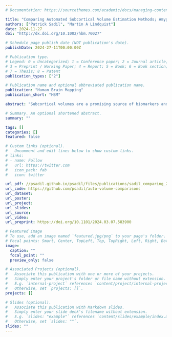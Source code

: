 ```yaml
---
# Documentation: https://sourcethemes.com/academic/docs/managing-content/

title: "Comparing Automated Subcortical Volume Estimation Methods; Amygdala Volumes Estimated by FSL and FreeSurfer Have Poor Consistency"
authors: ["Patrick Sadil", "Martin A Lindquist"]
date: 2024-11-27
doi: "http://dx.doi.org/10.1002/hbm.70027"

# Schedule page publish date (NOT publication's date).
publishDate: 2024-27-11T00:00:00Z

# Publication type.
# Legend: 0 = Uncategorized; 1 = Conference paper; 2 = Journal article;
# 3 = Preprint / Working Paper; 4 = Report; 5 = Book; 6 = Book section;
# 7 = Thesis; 8 = Patent
publication_types: ["2"]

# Publication name and optional abbreviated publication name.
publication: "Human Brain Mapping"
publication_short: "HBM"

abstract: "Subcortical volumes are a promising source of biomarkers and features in biosignatures, and automated methods facilitate extracting them in large, phenotypically rich datasets. However, while extensive research has verified that the automated methods produce volumes that are similar to those generated by expert annotation, the consistency of methods with each other is understudied. Using data from the UK Biobank, we compare the estimates of subcortical volumes produced by two popular software suites: FSL and FreeSurfer. Although most subcortical volumes exhibit good to excellent consistency across the methods, the tools produce diverging estimates of amygdalar volume. Through simulation, we show that this poor consistency can lead to conflicting results, where one but not the other tool suggests statistical significance, or where both tools suggest a significant relationship but in opposite directions. Considering these issues, we discuss several ways in which care should be taken when reporting on relationships involving amygdalar volume."

# Summary. An optional shortened abstract.
summary: ""

tags: []
categories: []
featured: false

# Custom links (optional).
#   Uncomment and edit lines below to show custom links.
# links:
# - name: Follow
#   url: https://twitter.com
#   icon_pack: fab
#   icon: twitter

url_pdf: //psadil.github.io/psadil/files/publications/sadil_comparing_2024.pdf
url_code: https://github.com/psadil/auto-volume-comparisons
url_dataset: 
url_poster: 
url_project: 
url_slides:
url_source:
url_video: 
url_preprint: https://doi.org/10.1101/2024.03.07.583900

# Featured image
# To use, add an image named `featured.jpg/png` to your page's folder. 
# Focal points: Smart, Center, TopLeft, Top, TopRight, Left, Right, BottomLeft, Bottom, BottomRight.
image:
  caption: ""
  focal_point: ""
  preview_only: false

# Associated Projects (optional).
#   Associate this publication with one or more of your projects.
#   Simply enter your project's folder or file name without extension.
#   E.g. `internal-project` references `content/project/internal-project/index.md`.
#   Otherwise, set `projects: []`.
projects: []

# Slides (optional).
#   Associate this publication with Markdown slides.
#   Simply enter your slide deck's filename without extension.
#   E.g. `slides: "example"` references `content/slides/example/index.md`.
#   Otherwise, set `slides: ""`.
slides: ""
---
```

